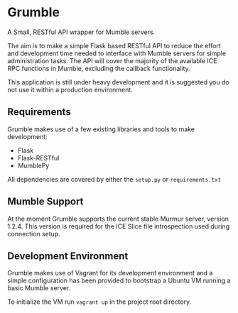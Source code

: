 Grumble
=======

A Small, RESTful API wrapper for Mumble servers.

The aim is to make a simple Flask based RESTful API to reduce the effort and development time needed to interface with Mumble servers for simple administration tasks. The API will cover the majority of the available ICE RPC functions in Mumble, excluding the callback functionality.

This application is still under heavy development and it is suggested you do not use it within a production environment.


Requirements
------------

Grumble makes use of a few existing libraries and tools to make development:

* Flask
* Flask-RESTful
* MumblePy

All dependencies are covered by either the `setup.py` or `requirements.txt`


Mumble Support
--------------

At the moment Grumble supports the current stable Murmur server, version 1.2.4. This version is required for the ICE Slice file introspection used during connection setup.


Development Environment
-----------------------

Grumble makes use of Vagrant for its development environment and a simple configuration has been provided to bootstrap a Ubuntu VM running a basic Mumble server.

To initialize the VM run `vagrant up` in the project root directory.
